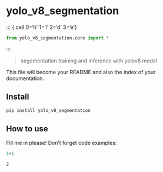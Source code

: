 # yolo_v8_segmentation

::: {.cell 0=‘h’ 1=‘i’ 2=‘d’ 3=‘e’}

``` python
from yolo_v8_segmentation.core import *
```

:::

> segementation training and inference with yolov8 model

This file will become your README and also the index of your
documentation.

## Install

``` sh
pip install yolo_v8_segmentation
```

## How to use

Fill me in please! Don’t forget code examples:

``` python
1+1
```

    2
